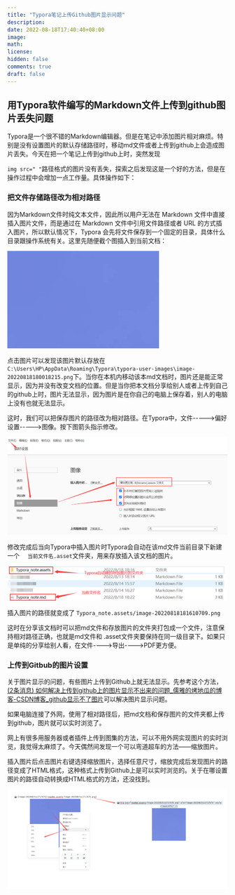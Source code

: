 ```yaml
---
title: "Typora笔记上传Github图片显示问题"
description: 
date: 2022-08-18T17:40:40+08:00
image: 
math: 
license: 
hidden: false
comments: true
draft: false
---
```




## 用Typora软件编写的Markdown文件上传到github图片丢失问题



Typora是一个很不错的Markdown编辑器。但是在笔记中添加图片相对麻烦。特别是没有设置图片的默认存储路径时，移动md文件或者上传到github上会造成图片丢失。今天在把一个笔记上传到github上时，突然发现

`img src=" "`路径格式的图片没有丢失，探索之后发现这是一个好的方法，但是在操作过程中会增加一点工作量。具体操作如下：



### 把文件存储路径改为相对路径

因为Markdown文件时纯文本文件，因此所以用户无法在 Markdown 文件中直接插入图片文件，而是通过在 Markdown 文件中引用文件路径或者 URL 的方式插入图片，所以默认情况下，Typora 会先将文件保存到一个固定的目录，具体什么目录跟操作系统有关。这里先随便截个图插入到当前文档：

<img src="Typora_note.assets/image-20220818180018215-16614005980711.png" alt="image-20220818180018215" style="zoom:67%;" />

点击图片可以发现该图片默认存放在`C:\Users\HP\AppData\Roaming\Typora\typora-user-images\image-20220818180018215.png`下。当你在本机内移动该本md文档时，图片还是能正常显示，因为并没有改变文档的位置。但是当你把本文档分享给别人或者上传到自己的github上时，图片无法显示，因为图片是在你自己的电脑上保存着，别人的电脑上没有也就无法显示。

这时，我们可以把保存图片的路径改为相对路径。在Typora中，文件----->偏好设置----->图像。按下图箭头指示修改。

<img src="Typora_note.assets/image-20220818181610709.png" alt="image-20220818181610709" style="zoom:67%;" />

修改完成后当向Typora中插入图片时Typora会自动在该md文件当前目录下新建一个 `  当前文件名.asset`文件夹，用来存放插入该文档的图片。

<img src="Typora_note.assets/image-20220818182553316.png" alt="image-20220818182553316" style="zoom:67%;" />

插入图片的路径就变成了 `Typora_note.assets/image-20220818181610709.png`

这时在分享该文档时可以把md文件和存放图片的文件夹打包成一个文件，注意保持相对路径正确，也就是md文件和   .asset文件夹要保持在同一级目录下。如果只是单纯的分享给别人看，在文件---->导出---->PDF更方便。



### 上传到Gitbub的图片设置



关于图片显示的问题，有些图片上传到Github上就无法显示。先参考这个方法，[(2条消息) 如何解决上传到github上的图片显示不出来的问题_儒雅的烤地瓜的博客-CSDN博客_github显示不了图片](https://blog.csdn.net/sunyctf/article/details/124112909)可以解决图片显示问题。

如果电脑连接了外网，使用了相对路径后，把md文档和保存图片的文件夹都上传到github，图片就可以实时浏览了。



网上有很多用服务器或者插件上传到图集的方法，可以不用外网实现图片的实时浏览，我觉得太麻烦了。今天偶然间发现一个可以弯道超车的方法——缩放图片。

插入图片后点击图片右键选择缩放图片，选择任意尺寸，缩放完成后发现图片的路径变成了HTML格式，这种格式上传到Github上是可以实时浏览的。关于在哪设置图片的路径自动转换成HTML格式的方法，还没找到。

<img src="Typora_note.assets/image-20220825120404392.png" alt="image-20220825120404392"  />

